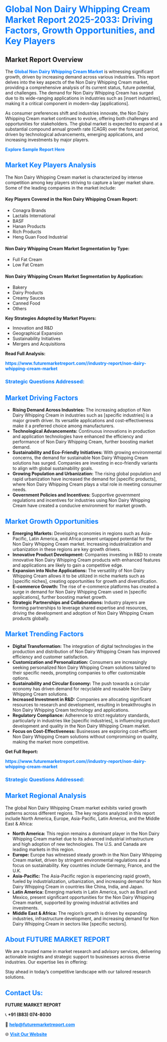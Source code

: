 <h1 style="color: #007BFF;">Global Non Dairy Whipping Cream Market Report 2025-2033: Driving Factors, Growth Opportunities, and Key Players</h1>

<section id="overview">
<h2>Market Report Overview</h2>
<p>The <a href="https://www.futuremarketreport.com//industry-report/non-dairy-whipping-cream-market" style="color: #007BFF; text-decoration: none;"><strong>Global Non Dairy Whipping Cream Market</strong></a> is witnessing significant growth, driven by increasing demand across various industries. This report delves into the key aspects of the Non Dairy Whipping Cream market, providing a comprehensive analysis of its current status, future potential, and challenges. The demand for Non Dairy Whipping Cream has surged due to its wide-ranging applications in industries such as [insert industries], making it a critical component in modern-day [applications].</p>
<p>As consumer preferences shift and industries innovate, the Non Dairy Whipping Cream market continues to evolve, offering both challenges and opportunities for stakeholders. The global market is expected to expand at a substantial compound annual growth rate (CAGR) over the forecast period, driven by technological advancements, emerging applications, and increasing investments by major players.</p>
</section>

<section id="overview">
<p><a href="https://www.futuremarketreport.com//request-sample/reportId=49758" style="color: #007BFF; text-decoration: none;"><strong>Explore Sample Report Here</strong></a></p>
</section>

<section id="key-players">
<h2 style="color: #007BFF;">Market Key Players Analysis</h2>
<p>The Non Dairy Whipping Cream market is characterized by intense competition among key players striving to capture a larger market share. Some of the leading companies in the market include:</p>
<h4>Key Players Covered in the Non Dairy Whipping Cream Report:</h4>
<ul><li>Conagra Brands</li><li>Lactalis International</li><li>BASF</li><li>Hanan Products</li><li>Rich Products</li><li>Heng Guan Food Industrial</li></ul>
<h4>Non Dairy Whipping Cream Market Segmentation by Type:</h4>
<ul><li>Full Fat Cream</li><li>Low Fat Cream</li></ul>

<h4>Non Dairy Whipping Cream Market Segmentation by Application:</h4>
<ul><li>Bakery</li><li>Dairy Products</li><li>Creamy Sauces</li><li>Canned Food</li><li>Others</li></ul>
<p><strong>Key Strategies Adopted by Market Players:</strong></p>
<ul>
<li>Innovation and R&D</li>
<li>Geographical Expansion</li>
<li>Sustainability Initiatives</li>
<li>Mergers and Acquisitions</li>
</ul>
</section>

<section>
<p><strong>Read Full Analysis: </strong></p><a href="https://www.futuremarketreport.com//industry-report/non-dairy-whipping-cream-market" style="color: #007BFF; text-decoration: none;"><strong>https://www.futuremarketreport.com//industry-report/non-dairy-whipping-cream-market</strong></a>
<h3 style="color: #007BFF;">Strategic Questions Addressed:</h3>
</section>

<section id="driving-factors">
<h2 style="color: #007BFF;">Market Driving Factors</h2>
<ul>
<li><strong>Rising Demand Across Industries:</strong> The increasing adoption of Non Dairy Whipping Cream in industries such as [specific industries] is a major growth driver. Its versatile applications and cost-effectiveness make it a preferred choice among manufacturers.</li>
<li><strong>Technological Advancements:</strong> Continuous innovations in production and application technologies have enhanced the efficiency and performance of Non Dairy Whipping Cream, further boosting market demand.</li>
<li><strong>Sustainability and Eco-Friendly Initiatives:</strong> With growing environmental concerns, the demand for sustainable Non Dairy Whipping Cream solutions has surged. Companies are investing in eco-friendly variants to align with global sustainability goals.</li>
<li><strong>Growing Population and Urbanization:</strong> The rising global population and rapid urbanization have increased the demand for [specific products], where Non Dairy Whipping Cream plays a vital role in meeting consumer needs.</li>
<li><strong>Government Policies and Incentives:</strong> Supportive government regulations and incentives for industries using Non Dairy Whipping Cream have created a conducive environment for market growth.</li>
</ul>
</section>

<section id="growth-opportunities">
<h2 style="color: #007BFF;">Market Growth Opportunities</h2>
<ul>
<li><strong>Emerging Markets:</strong> Developing economies in regions such as Asia-Pacific, Latin America, and Africa present untapped potential for the Non Dairy Whipping Cream market. Increasing industrialization and urbanization in these regions are key growth drivers.</li>
<li><strong>Innovative Product Development:</strong> Companies investing in R&D to create innovative Non Dairy Whipping Cream products with enhanced features and applications are likely to gain a competitive edge.</li>
<li><strong>Expansion into Niche Applications:</strong> The versatility of Non Dairy Whipping Cream allows it to be utilized in niche markets such as [specific niches], creating opportunities for growth and diversification.</li>
<li><strong>E-commerce Growth:</strong> The rise of e-commerce platforms has created a surge in demand for Non Dairy Whipping Cream used in [specific applications], further boosting market growth.</li>
<li><strong>Strategic Partnerships and Collaborations:</strong> Industry players are forming partnerships to leverage shared expertise and resources, driving the development and adoption of Non Dairy Whipping Cream products globally.</li>
</ul>
</section>

<section id="trending-factors">
<h2 style="color: #007BFF;">Market Trending Factors</h2>
<ul>
<li><strong>Digital Transformation:</strong> The integration of digital technologies in the production and distribution of Non Dairy Whipping Cream has improved efficiency and customer satisfaction.</li>
<li><strong>Customization and Personalization:</strong> Consumers are increasingly seeking personalized Non Dairy Whipping Cream solutions tailored to their specific needs, prompting companies to offer customizable options.</li>
<li><strong>Sustainability and Circular Economy:</strong> The push towards a circular economy has driven demand for recyclable and reusable Non Dairy Whipping Cream solutions.</li>
<li><strong>Increased Investment in R&D:</strong> Companies are allocating significant resources to research and development, resulting in breakthroughs in Non Dairy Whipping Cream technology and applications.</li>
<li><strong>Regulatory Compliance:</strong> Adherence to strict regulatory standards, particularly in industries like [specific industries], is influencing product development and quality in the Non Dairy Whipping Cream market.</li>
<li><strong>Focus on Cost-Effectiveness:</strong> Businesses are exploring cost-efficient Non Dairy Whipping Cream solutions without compromising on quality, making the market more competitive.</li>
</ul>
</section>

<section>
<p><strong>Get Full Report: </strong></p><a href="https://www.futuremarketreport.com//industry-report/non-dairy-whipping-cream-market" style="color: #007BFF; text-decoration: none;"><strong>https://www.futuremarketreport.com//industry-report/non-dairy-whipping-cream-market</strong></a>
<h3 style="color: #007BFF;">Strategic Questions Addressed:</h3>
</section>


<section id="regional-analysis">
<h2 style="color: #007BFF;">Market Regional Analysis</h2>
<p>The global Non Dairy Whipping Cream market exhibits varied growth patterns across different regions. The key regions analyzed in this report include North America, Europe, Asia-Pacific, Latin America, and the Middle East & Africa:</p>
<ul>
<li><strong>North America:</strong> This region remains a dominant player in the Non Dairy Whipping Cream market due to its advanced industrial infrastructure and high adoption of new technologies. The U.S. and Canada are leading markets in this region.</li>
<li><strong>Europe:</strong> Europe has witnessed steady growth in the Non Dairy Whipping Cream market, driven by stringent environmental regulations and a focus on sustainability. Key countries include Germany, France, and the U.K.</li>
<li><strong>Asia-Pacific:</strong> The Asia-Pacific region is experiencing rapid growth, fueled by industrialization, urbanization, and increasing demand for Non Dairy Whipping Cream in countries like China, India, and Japan.</li>
<li><strong>Latin America:</strong> Emerging markets in Latin America, such as Brazil and Mexico, present significant opportunities for the Non Dairy Whipping Cream market, supported by growing industrial activities and investments.</li>
<li><strong>Middle East & Africa:</strong> The region’s growth is driven by expanding industries, infrastructure development, and increasing demand for Non Dairy Whipping Cream in sectors like [specific sectors].</li>
</ul>
</section>

<footer>
<h2 style="color: #007BFF;">About FUTURE MARKET REPORT</h2>
<p>We are a trusted name in market research and advisory services, delivering actionable insights and strategic support to businesses across diverse industries. Our expertise lies in offering:</p>

<p>Stay ahead in today’s competitive landscape with our tailored research solutions.</p>

<h2 style="color: #007BFF;">Contact Us:</h2>
<p><strong>FUTURE MARKET REPORT</strong></p>
<p>📞 <strong>+91 (883) 074-8030</strong></p>
<p>📧 <strong><a href="mailto:help@futuremarketreport.com" style="color: #007BFF;">help@futuremarketreport.com</a></strong></p>
<p>🌐 <strong><a href="https://www.futuremarketreport.com/" style="color: #007BFF;">Visit Our Website</a></strong></p>
</footer>